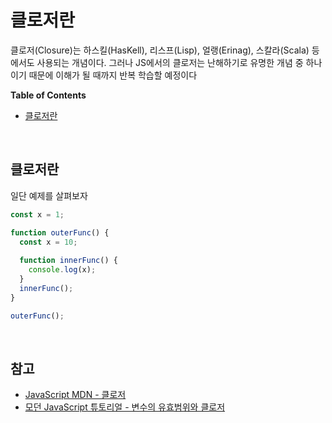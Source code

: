 # 클로저란

클로저(Closure)는 하스킬(HasKell), 리스프(Lisp), 얼랭(Erinag), 스칼라(Scala) 등에서도 사용되는 개념이다. 그러나 JS에서의 클로저는 난해하기로 유명한 개념 중 하나이기 때문에 이해가 될 때까지 반복 학습할 예정이다

**Table of Contents**

- [클로저란](#클로저란)

<br>

## 클로저란

일단 예제를 살펴보자

```javascript
const x = 1;

function outerFunc() {
  const x = 10;
  
  function innerFunc() {
    console.log(x);
  }
  innerFunc();
}

outerFunc();
```



<br>

## 참고 

- [JavaScript MDN - 클로저](https://developer.mozilla.org/ko/docs/Web/JavaScript/Closures)
- [모던 JavaScript 튜토리얼 - 변수의 유효범위와 클로저](https://ko.javascript.info/closure)